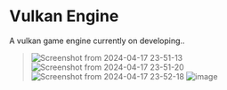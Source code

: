 # Vulkan Engine
 A vulkan game engine currently on developing..

 > ![Screenshot from 2024-04-17 23-51-13](https://github.com/thusvill/3DEngine/assets/87165098/14753565-5d80-44a2-ad90-cbd25394db26)
 >![Screenshot from 2024-04-17 23-51-20](https://github.com/thusvill/3DEngine/assets/87165098/a191e43a-23f2-4b25-a9b3-cb8f4308abe3)
 >![Screenshot from 2024-04-17 23-52-18](https://github.com/thusvill/3DEngine/assets/87165098/eb29bc9d-36d7-4dca-b06d-eb030af31388)
 > ![image](https://github.com/thusvill/2DEngine/assets/87165098/8f728364-fcbc-4919-8e25-8c701dd4093b)

 
